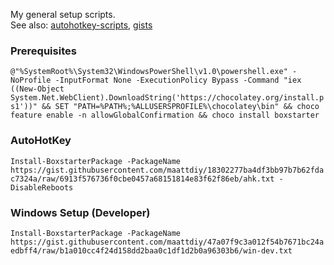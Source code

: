My general setup scripts.  
See also: [autohotkey-scripts](https://maattdiy.github.io/autohotkey-scripts/), [gists](https://gist.github.com/maattdiy)

### Prerequisites
`@"%SystemRoot%\System32\WindowsPowerShell\v1.0\powershell.exe" -NoProfile -InputFormat None -ExecutionPolicy Bypass -Command "iex ((New-Object System.Net.WebClient).DownloadString('https://chocolatey.org/install.ps1'))" && SET "PATH=%PATH%;%ALLUSERSPROFILE%\chocolatey\bin" && choco feature enable -n allowGlobalConfirmation && choco install boxstarter`

### AutoHotKey
`Install-BoxstarterPackage -PackageName https://gist.githubusercontent.com/maattdiy/18302277ba4df3bb97b7b62fdac7324a/raw/6913f576736f0cbe0457a68151814e83f62f86eb/ahk.txt -DisableReboots`

### Windows Setup (Developer)
`Install-BoxstarterPackage -PackageName https://gist.githubusercontent.com/maattdiy/47a07f9c3a012f54b7671bc24aedbff4/raw/b1a010cc4f24d158dd2baa0c1df1d2b0a96303b6/win-dev.txt`
